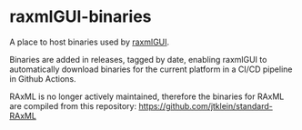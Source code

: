 # raxmlGUI-binaries

A place to host binaries used by [raxmlGUI](https://github.com/AntonelliLab/raxmlGUI).

Binaries are added in releases, tagged by date, enabling raxmlGUI to automatically download binaries for the current platform in a CI/CD pipeline in Github Actions.

RAxML is no longer actively maintained, therefore the binaries for RAxML are compiled from this repository:
https://github.com/jtklein/standard-RAxML
